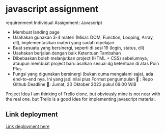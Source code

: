 # javascript assignment

requirenment
Individual Assignment: Javascript
* Membuat landing page
* Usahakan gunakan 3-4 materi (Misal: DOM, Function, Looping, Array, dll), implementasikan materi yang sudah dipelajari
* Buat sesuatu yang bersinergi, seperti di sesi 19 (login, status, dll)
* Usahakan berjalan dengan baik
Ketentuan Tambahan
* Dibebaskan boleh melanjutkan project (HTML + CSS) sebelumnya, ataupun membuat project baru asalkan sesuai dg ketentuan di atas
Poin Plus
* Fungsi yang digunakan bersinergi (bukan cuma mengalami saja), ada end-to-end nya. Ini yang jadi nilai plus
Format pengumpulan :page_facing_up: :
Repo Github
Deadline :calendar::
Jumat, 20 Oktober 2023 pukul 09.00 WIB

Project Idea
I am thinking of Trello clone. but obviously mine is not near with the real one. but Trello is a good idea for implementing javascript material.

## Link deployment

[Link deployment here](https://hitzvera.github.io/trello-clone.github.io/)


